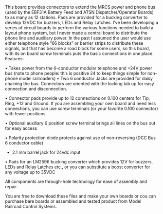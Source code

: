 This board provides connectors to extend the MRCS power and phone bus (used by the EBF31A Battery Feed and ATSN Dispatcher/Operator Boards) to as many as 12 stations. Pads are provided for a bucking converter to develop 12VDC for buzzers, LEDs and Relay Latches. I’ve been developing a series of circuit boards to perform the various functions needed to build a layout phone system, but I never made a central board to distribute the phone line and auxiliary power. In the past I assumed the user would use either telephone style “66 blocks” or barrier strips to distribute these signals, but that has become a road block for some users, so this board, with its on board screw terminals puts the basic connections in one place. Features:

• Takes power from the 6-conductor modular telephone and +24V power bus (note to phone people: this is positive 24 to keep things simple for non-phone model railroaders) • Two 6 conductor Jacks are provided for daisy chaining the bus. Connectors are oriented with the locking tab up for easy connection and disconnection.

• Connector pads provide up to 12 connections on 0.100 centers for Tip, Ring, +12 and Ground. If you are assembling your own board and need less connections, you can use screw terminals (or your favorite 0.100 connector) with fewer positions

• Optional auxiliary 6 position screw terminal brings all lines on the bus out for easy access

• Polarity protection diode protects against use of non-reversing (DCC Bus 6 conductor cable)

- 2.1 mm barrel jack for 24vdc input

• Pads for an LM2596 bucking converter which provides 12V for buzzers, LEDs and Relay Latches etc., or you can substitute a boost converter for any voltage up to 35VDC

All components are through-hole technology for ease of assembly and repair.

You are free to download these files and make your own boards or cou can purchase bare boards or assembled and tested product from Model Railroad Control Systems.


